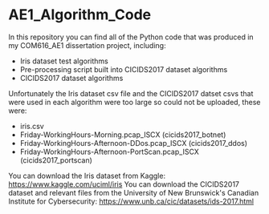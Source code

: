 # AE1_Algorithm_Code
In this repository you can find all of the Python code that was produced in my COM616_AE1 dissertation project, including:
- Iris dataset test algorithms
- Pre-processing script built into CICIDS2017 dataset algorithms
- CICIDS2017 dataset algorithms

Unfortunately the Iris dataset csv file and the CICIDS2017 datset csvs that were used in each algorithm were too large so could not be uploaded, these were:
- iris.csv
- Friday-WorkingHours-Morning.pcap_ISCX (cicids2017_botnet)
- Friday-WorkingHours-Afternoon-DDos.pcap_ISCX (cicids2017_ddos)
- Friday-WorkingHours-Afternoon-PortScan.pcap_ISCX (cicids2017_portscan)

You can download the Iris dataset from Kaggle: https://www.kaggle.com/uciml/iris
You can download the CICIDS2017 dataset and relevant files from the University of New Brunswick's Canadian Institute for Cybersecurity: https://www.unb.ca/cic/datasets/ids-2017.html
